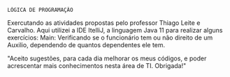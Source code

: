     LÓGICA DE PROGRAMAÇÃO
Exercutando as atividades propostas pelo professor Thiago Leite e Carvalho.
Aqui utilizei a IDE ItelliJ, a linguagem Java 11 para realizar alguns exercícios:
Main: Verificando se o funcionário tem ou não direito de um Auxilio, dependendo de quantos dependentes ele tem.

"Aceito sugestões, para cada dia melhorar os meus códigos, e poder acrescentar mais conhecimentos nesta área de TI.
Obrigada!"